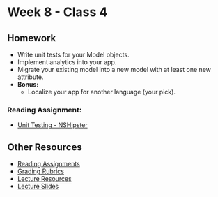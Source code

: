 # Week 8 - Class 4
## Homework
* Write unit tests for your Model objects.
* Implement analytics into your app.
* Migrate your existing model into a new model with at least one new attribute.
* **Bonus:**
	* Localize your app for another language (your pick).

### Reading Assignment:
* [Unit Testing - NSHipster](http://nshipster.com/unit-testing/)


## Other Resources
* [Reading Assignments](../../Resources/ra-grading-standard/)
* [Grading Rubrics](../../Resources/)
* [Lecture Resources](lecture/)
* [Lecture Slides](https://www.icloud.com/keynote/000HqA1mWLR1e_kcZQL54EAeQ#Week8_Day4)
